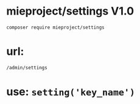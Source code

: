 # mieproject/settings V1.0
    composer require mieproject/settings
    
# url:
`/admin/settings`

# use: `setting('key_name')`
